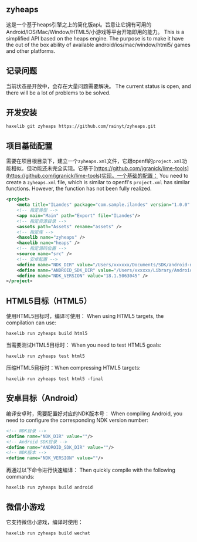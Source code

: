 ## zyheaps
这是一个基于heaps引擎之上的简化版api。旨意让它拥有可用的Android/IOS/Mac/Window/HTML5/小游戏等平台开箱即用的能力。
This is a simplified API based on the heaps engine. The purpose is to make it have the out of the box ability of available android/ios/mac/window/html5/ games and other platforms.

## 记录问题
当前状态是开放中，会存在大量问题需要解决。
The current status is open, and there will be a lot of problems to be solved.

## 开发安装
```shell
haxelib git zyheaps https://github.com/rainyt/zyheaps.git
```

## 项目基础配置
需要在项目根目录下，建立一个`zyheaps.xml`文件，它跟openfl的`project.xml`功能相似。但功能还未完全实现。它基于[https://github.com/jgranick/lime-tools](https://github.com/jgranick/lime-tools)实现。一个基础的配置：
You need to create a `zyheaps.xml` file, which is similar to openfl's `project.xml` has similar functions. However, the function has not been fully realized.
```xml
<project>
    <meta title="ILandes" package="com.sample.ilandes" version="1.0.0" company="Company Name" />
    <!-- 指定类型 -->
    <app main="Main" path="Export" file="ILandes"/>
    <!-- 指定资源目录 -->
    <assets path="Assets" rename="assets" />
    <!-- 指定库 -->
    <haxelib name="zyheaps" />
    <haxelib name="heaps" />
    <!-- 指定源码位置 -->
    <source name="src" />
    <!-- 安卓配置 -->
    <define name="NDK_DIR" value="/Users/xxxxxx/Documents/SDK/android-ndk-r18b" />
    <define name="ANDROID_SDK_DIR" value="/Users/xxxxxx/Library/Android/sdk" />
    <define name="NDK_VERSION" value="18.1.5063045" />
</project>
```

## HTML5目标（HTML5）
使用HTML5目标时，编译可使用：
When using HTML5 targets, the compilation can use:
```shell
haxelib run zyheaps build html5
```
当需要测试HTML5目标时：
When you need to test HTML5 goals:
```shell
haxelib run zyheaps test html5
```
压缩HTML5目标时：When compressing HTML5 targets:
```shell
haxelib run zyheaps test html5 -final
```

## 安卓目标（Android）
编译安卓时，需要配置好对应的NDK版本号：
When compiling Android, you need to configure the corresponding NDK version number:
```xml
<!-- NDK目录 -->
<define name="NDK_DIR" value=""/>
<!-- Android SDK目录 -->
<define name="ANDROID_SDK_DIR" value=""/>
<!-- NDK版本 -->
<define name="NDK_VERSION" value=""/>
```
再通过以下命令进行快速编译：
Then quickly compile with the following commands:
```shell
haxelib run zyheaps build android
```

## 微信小游戏
它支持微信小游戏，编译时使用：
```shell
haxelib run zyheaps build wechat
```
